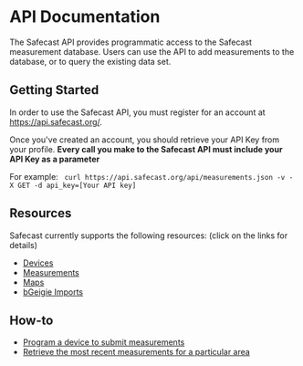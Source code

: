 # API Documentation #

The Safecast API provides programmatic access to the Safecast measurement database.  Users can use the API to add measurements to the database, or to query the existing data set.

## Getting Started ##

In order to use the Safecast API, you must register for an account at https://api.safecast.org/.

Once you've created an account, you should retrieve your API Key from your profile.
**Every call you make to the Safecast API must include your API Key as a parameter**

For example:
``` curl https://api.safecast.org/api/measurements.json -v -X GET -d api_key=[Your API key]```


## Resources ##

Safecast currently supports the following resources: (click on the links for details)

 * [Devices](resources/devices.md)
 * [Measurements](resources/measurements.md)
 * [Maps](resources/maps.md)
 * [bGeigie Imports](resources/bgeigie_imports.md)


## How-to ##

 * [Program a device to submit measurements](how_to_link_a_device_to_safecast.md)
 * [Retrieve the most recent measurements for a particular area](how_to_monitor_a_location.md)
